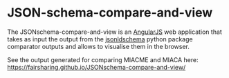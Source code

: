 # JSON-schema-compare-and-view

The JSONschema-compare-and-view is an [AngularJS](https://angularjs.org/) web application that takes as input the
output from the [jsonldschema](https://github.com/FAIRsharing/jsonldschema) python package comparator outputs and 
allows to visualise them in the browser.

See the output generated for comparing MIACME and MIACA here: https://fairsharing.github.io/JSONschema-compare-and-view/
